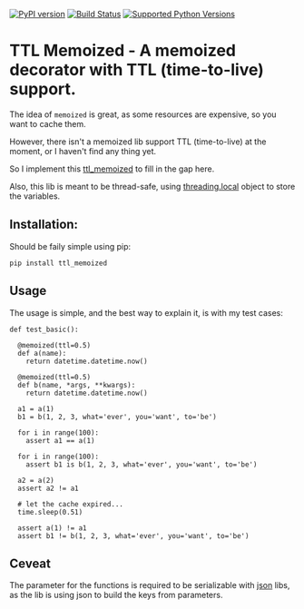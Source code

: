 [![PyPI version](https://badge.fury.io/py/ttl_memoized.svg)](https://badge.fury.io/py/ttl_memoized)
[![Build Status](https://travis-ci.org/tly1980/ttl_memoized.svg?branch=master)](https://travis-ci.org/tly1980/ttl_memoized)
[![Supported Python Versions](https://img.shields.io/badge/python-2.6%2C%202.7%2C%203.3%2C%203.4%2C%203.5%2C%203.6-blue.svg)](https://travis-ci.org/tly1980/ttl_memoized)

# TTL Memoized - A memoized decorator with TTL (time-to-live) support.

The idea of `memoized` is great, as some resources are expensive, so you want to cache them.

However, there isn't a memoized lib support TTL (time-to-live)  at the moment, or I haven't find any thing yet.

So I implement this [ttl_memoized](http://github.com/tly1980/ttl_memoized) to fill in the gap here.

Also, this lib is meant to be thread-safe, using [threading.local](https://docs.python.org/2/library/threading.html#threading.local) object to store the variables.

## Installation:

Should be faily simple using pip:

```
pip install ttl_memoized
```

## Usage


The usage is simple, and the best way to explain it, is with my test cases:

```
def test_basic():

  @memoized(ttl=0.5)
  def a(name):
    return datetime.datetime.now()

  @memoized(ttl=0.5)
  def b(name, *args, **kwargs):
    return datetime.datetime.now()

  a1 = a(1)
  b1 = b(1, 2, 3, what='ever', you='want', to='be')

  for i in range(100):
    assert a1 == a(1)

  for i in range(100):
    assert b1 is b(1, 2, 3, what='ever', you='want', to='be')

  a2 = a(2)
  assert a2 != a1

  # let the cache expired...
  time.sleep(0.51)

  assert a(1) != a1
  assert b1 != b(1, 2, 3, what='ever', you='want', to='be')

```

## Ceveat

The parameter for the functions is required to be serializable with [json](https://docs.python.org/2/library/json.html) libs, as the lib is using json to build the keys from parameters.


